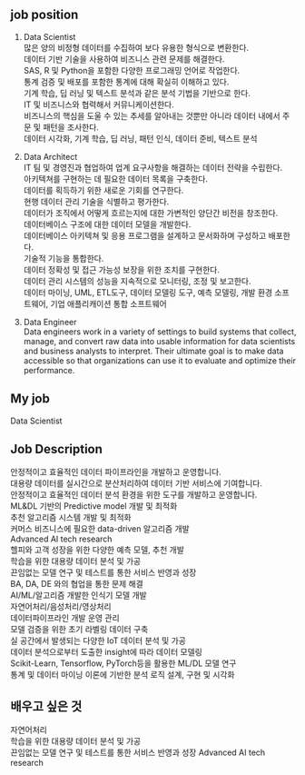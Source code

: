 ## job position
1. Data Scientist  
많은 양의 비정형 데이터를 수집하여 보다 유용한 형식으로 변환한다.  
데이터 기반 기술을 사용하여 비즈니스 관련 문제를 해결한다.  
SAS, R 및 Python을 포함한 다양한 프로그래밍 언어로 작업한다.  
통계 검증 및 배포를 포함한 통계에 대해 확실히 이해하고 있다.  
기계 학습, 딥 러닝 및 텍스트 분석과 같은 분석 기법을 기반으로 한다.  
IT 및 비즈니스와 협력해서 커뮤니케이션한다.  
비즈니스의 핵심을 도울 수 있는 추세를 알아내는 것뿐만 아니라 데이터 내에서 주문 및 패턴을 조사한다.  
데이터 시각화, 기계 학습, 딥 러닝, 패턴 인식, 데이터 준비, 텍스트 분석  

2. Data Architect  
IT 팀 및 경영진과 협업하여 업계 요구사항을 해결하는 데이터 전략을 수립한다.  
아키텍쳐를 구현하는 데 필요한 데이터 목록을 구축한다.  
데이터를 획득하기 위한 새로운 기회를 연구한다.  
현행 데이터 관리 기술을 식별하고 평가한다.  
데이터가 조직에서 어떻게 흐르는지에 대한 가변적인 양단간 비전을 창조한다.  
데이터베이스 구조에 대한 데이터 모델을 개발한다.  
데이터베이스 아키텍쳐 및 응용 프로그램을 설계하고 문서화하며 구성하고 배포한다.  
기술적 기능을 통합한다.  
데이터 정확성 및 접근 가능성 보장을 위한 조치를 구현한다.  
데이터 관리 시스템의 성능을 지속적으로 모니터링, 조정 및 보고한다.  
데이터 마이닝, UML, ETL도구, 데이터 모델링 도구, 예측 모델링, 개발 환경 소프트웨어, 기업 애플리캐이션 통합 소프트웨어  

3. Data Engineer  
Data engineers work in a variety of settings to build systems that collect, manage, and convert raw data into usable information for data scientists and business analysts to interpret. Their ultimate goal is to make data accessible so that organizations can use it to evaluate and optimize their performance.

## My job  
Data Scientist

## Job Description
안정적이고 효율적인 데이터 파이프라인을 개발하고 운영합니다.  
대용량 데이터를 실시간으로 분산처리하여 데이터 기반 서비스에 기여합니다.  
안정적이고 효율적인 데이터 분석 환경을 위한 도구를 개발하고 운영합니다.  
ML&DL 기반의 Predictive model 개발 및 최적화  
추천 알고리즘 시스템 개발 및 최적화  
커머스 비즈니스에 필요한 data-driven 알고리즘 개발  
Advanced AI tech research  
헬피와 고객 성장을 위한 다양한 예측 모델, 추천 개발  
학습을 위한 대용량 데이터 분석 및 가공  
끈임없는 모델 연구 및 테스트를 통한 서비스 반영과 성장  
BA, DA, DE 와의 협업을 통한 문제 해결  
AI/ML/알고리즘 개발한 인식기 모델 개발  
자연어처리/음성처리/영상처리  
데이터파이프라인 개발 운영 관리  
모델 검증을 위한 초기 라벨링 데이터 구축   
실 공간에서 발생되는 다양한 IoT 데이터 분석 및 가공  
데이터 분석으로부터 도출한 insight에 따라 데이터 모델링  
Scikit-Learn, Tensorflow, PyTorch등을 활용한 ML/DL 모델 연구  
통계 및 데이터 마이닝 이론에 기반한 분석 로직 설계, 구현 및 시각화  

## 배우고 싶은 것

자연어처리  
학습을 위한 대용량 데이터 분석 및 가공  
끈임없는 모델 연구 및 테스트를 통한 서비스 반영과 성장
Advanced AI tech research
